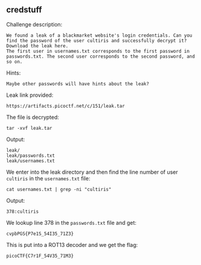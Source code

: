## credstuff

Challenge description:
```
We found a leak of a blackmarket website's login credentials. Can you find the password of the user cultiris and successfully decrypt it?
Download the leak here.
The first user in usernames.txt corresponds to the first password in passwords.txt. The second user corresponds to the second password, and so on.
```
Hints:
```
Maybe other passwords will have hints about the leak?
```

Leak link provided:
```
https://artifacts.picoctf.net/c/151/leak.tar
```

The file is decrypted:
```
tar -xvf leak.tar
```

Output:
```
leak/
leak/passwords.txt
leak/usernames.txt
```

We enter into the leak directory and then find the line number of user ```cultiris``` in the ```usernames.txt``` file:
```
cat usernames.txt | grep -ni "cultiris"
```

Output:
```
378:cultiris
```

We lookup line 378 in the ```passwords.txt``` file and get:
```
cvpbPGS{P7e1S_54I35_71Z3}
```


This is put into a ROT13 decoder and we get the flag:
```
picoCTF{C7r1F_54V35_71M3}
```

